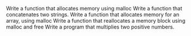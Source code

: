Write a function that allocates memory using malloc 
Write a function that concatenates two strings.
Write a function that allocates memory for an array, using malloc
Write a function that reallocates a memory block using malloc and free
Write a program that multiplies two positive numbers.
